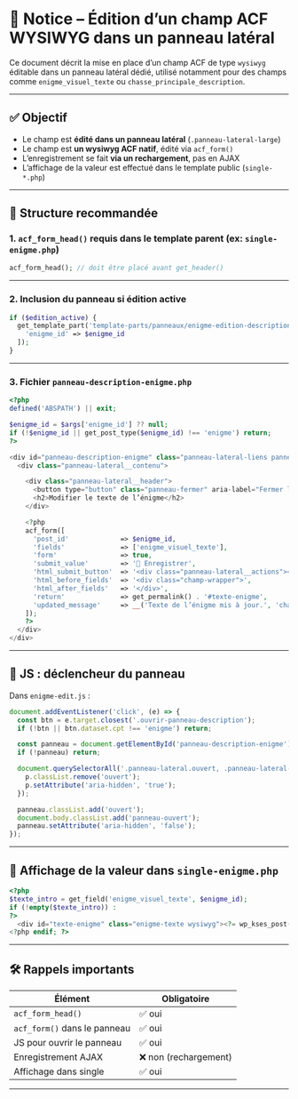 # 🧩 Notice – Édition d’un champ ACF WYSIWYG dans un panneau latéral

Ce document décrit la mise en place d’un champ ACF de type `wysiwyg` éditable dans un panneau latéral dédié, utilisé notamment pour des champs comme `enigme_visuel_texte` ou `chasse_principale_description`.

---

## ✅ Objectif

- Le champ est **édité dans un panneau latéral** (`.panneau-lateral-large`)
- Le champ est **un wysiwyg ACF natif**, édité via `acf_form()`
- L’enregistrement se fait **via un rechargement**, pas en AJAX
- L’affichage de la valeur est effectué dans le template public (`single-*.php`)

---

## 🔧 Structure recommandée

### 1. `acf_form_head()` requis dans le template parent (ex: `single-enigme.php`)

```php
acf_form_head(); // doit être placé avant get_header()
```

---

### 2. Inclusion du panneau si édition active

```php
if ($edition_active) {
  get_template_part('template-parts/panneaux/enigme-edition-description', null, [
    'enigme_id' => $enigme_id
  ]);
}
```

---

### 3. Fichier `panneau-description-enigme.php`

```php
<?php
defined('ABSPATH') || exit;

$enigme_id = $args['enigme_id'] ?? null;
if (!$enigme_id || get_post_type($enigme_id) !== 'enigme') return;
?>

<div id="panneau-description-enigme" class="panneau-lateral-liens panneau-lateral-large" aria-hidden="true">
  <div class="panneau-lateral__contenu">

    <div class="panneau-lateral__header">
      <button type="button" class="panneau-fermer" aria-label="Fermer le panneau">✖</button>
      <h2>Modifier le texte de l’énigme</h2>
    </div>

    <?php
    acf_form([
      'post_id'             => $enigme_id,
      'fields'              => ['enigme_visuel_texte'],
      'form'                => true,
      'submit_value'        => '💾 Enregistrer',
      'html_submit_button'  => '<div class="panneau-lateral__actions"><button type="submit" class="bouton-enregistrer-description bouton-enregistrer-liens">%s</button></div>',
      'html_before_fields'  => '<div class="champ-wrapper">',
      'html_after_fields'   => '</div>',
      'return'              => get_permalink() . '#texte-enigme',
      'updated_message'     => __('Texte de l’énigme mis à jour.', 'chassesautresor')
    ]);
    ?>
  </div>
</div>
```

---

## 🧪 JS : déclencheur du panneau

Dans `enigme-edit.js` :

```js
document.addEventListener('click', (e) => {
  const btn = e.target.closest('.ouvrir-panneau-description');
  if (!btn || btn.dataset.cpt !== 'enigme') return;

  const panneau = document.getElementById('panneau-description-enigme');
  if (!panneau) return;

  document.querySelectorAll('.panneau-lateral.ouvert, .panneau-lateral-liens.ouvert').forEach((p) => {
    p.classList.remove('ouvert');
    p.setAttribute('aria-hidden', 'true');
  });

  panneau.classList.add('ouvert');
  document.body.classList.add('panneau-ouvert');
  panneau.setAttribute('aria-hidden', 'false');
});
```

---

## 📄 Affichage de la valeur dans `single-enigme.php`

```php
<?php
$texte_intro = get_field('enigme_visuel_texte', $enigme_id);
if (!empty($texte_intro)) :
?>
  <div id="texte-enigme" class="enigme-texte wysiwyg"><?= wp_kses_post($texte_intro); ?></div>
<?php endif; ?>
```

---

## 🛠️ Rappels importants

| Élément                | Obligatoire |
|------------------------|-------------|
| `acf_form_head()`      | ✅ oui       |
| `acf_form()` dans le panneau | ✅ oui       |
| JS pour ouvrir le panneau | ✅ oui       |
| Enregistrement AJAX    | ❌ non (rechargement) |
| Affichage dans single  | ✅ oui       |

---
